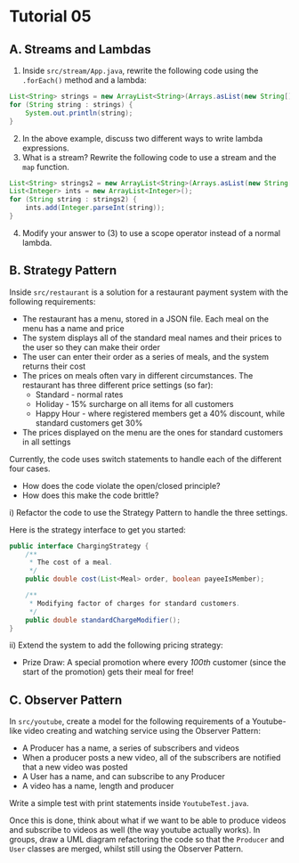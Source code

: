 # Tutorial 05
## A. Streams and Lambdas
1. Inside `src/stream/App.java`, rewrite the following code using the `.forEach()` method and a lambda:
```java
List<String> strings = new ArrayList<String>(Arrays.asList(new String[] {"1", "2", "3", "4", "5"}));
for (String string : strings) {
    System.out.println(string);
}
```
2. In the above example, discuss two different ways to write lambda expressions.
3. What is a stream? Rewrite the following code to use a stream and the `map` function.
```java
List<String> strings2 = new ArrayList<String>(Arrays.asList(new String[] {"1", "2", "3", "4", "5"}));
List<Integer> ints = new ArrayList<Integer>();
for (String string : strings2) {
    ints.add(Integer.parseInt(string));
}
```
4. Modify your answer to (3) to use a scope operator instead of a normal lambda.

## B. Strategy Pattern
Inside `src/restaurant` is a solution for a restaurant payment system with the following requirements:

- The restaurant has a menu, stored in a JSON file. Each meal on the menu has a name and price
- The system displays all of the standard meal names and their prices to the user so they can make their order
- The user can enter their order as a series of meals, and the system returns their cost
- The prices on meals often vary in different circumstances. The restaurant has three different price settings (so far):
    - Standard - normal rates
    - Holiday - 15% surcharge on all items for all customers
    - Happy Hour - where registered members get a 40% discount, while standard customers get 30%
- The prices displayed on the menu are the ones for standard customers in all settings

Currently, the code uses switch statements to handle each of the different four cases.
- How does the code violate the open/closed principle?
- How does this make the code brittle?

 i) Refactor the code to use the Strategy Pattern to handle the three settings.

Here is the strategy interface to get you started:

```java
public interface ChargingStrategy {
    /**
     * The cost of a meal.
     */
    public double cost(List<Meal> order, boolean payeeIsMember);

    /**
     * Modifying factor of charges for standard customers.
     */
    public double standardChargeModifier();
}
```

 ii) Extend the system to add the following pricing strategy:
  - Prize Draw: A special promotion where every *100th* customer (since the start of the promotion) gets their meal for free!

## C. Observer Pattern
In `src/youtube`, create a model for the following requirements of a Youtube-like video creating and watching service using the Observer Pattern:
- A Producer has a name, a series of subscribers and videos
- When a producer posts a new video, all of the subscribers are notified that a new video was posted
- A User has a name, and can subscribe to any Producer
- A video has a name, length and producer

Write a simple test with print statements inside `YoutubeTest.java`.

Once this is done, think about what if we want to be able to produce videos and subscribe to videos as well (the way youtube actually works). In groups, draw a UML diagram refactoring the code so that the `Producer` and `User` classes are merged, whilst still using the Observer Pattern.
